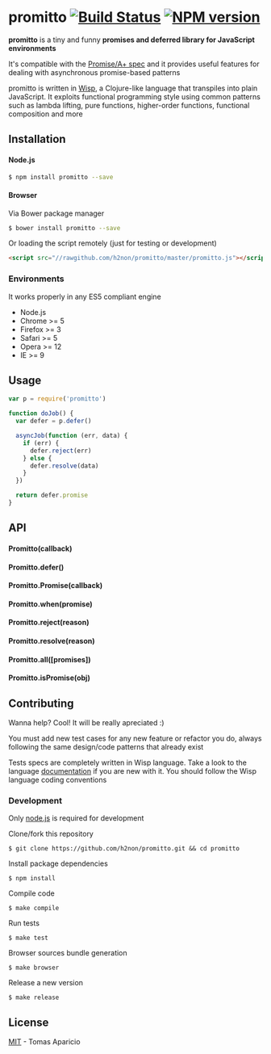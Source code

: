 # promitto [![Build Status](https://secure.travis-ci.org/h2non/promitto.png?branch=master)][travis] [![NPM version](https://badge.fury.io/js/promitto.png)][npm]

**promitto** is a tiny and funny **promises and deferred library for JavaScript environments**

It's compatible with the [Promise/A+ spec](http://promises-aplus.github.io/promises-spec/)
and it provides useful features for dealing with asynchronous promise-based patterns

promitto is written in [Wisp][wisp], a Clojure-like language that transpiles into plain JavaScript. 
It exploits functional programming style using common patterns such as lambda lifting, pure functions, higher-order functions, functional composition and more

## Installation

#### Node.js

```bash
$ npm install promitto --save
```

#### Browser

Via Bower package manager
```bash
$ bower install promitto --save
```

Or loading the script remotely (just for testing or development)
```html
<script src="//rawgithub.com/h2non/promitto/master/promitto.js"></script>
```

### Environments

It works properly in any ES5 compliant engine

- Node.js
- Chrome >= 5
- Firefox >= 3
- Safari >= 5
- Opera >= 12
- IE >= 9

## Usage

```js
var p = require('promitto')

function doJob() {
  var defer = p.defer()

  asyncJob(function (err, data) {
    if (err) {
      defer.reject(err)      
    } else {
      defer.resolve(data)
    }
  })

  return defer.promise
}
```

## API

#### Promitto(callback)

#### Promitto.defer()

#### Promitto.Promise(callback)

#### Promitto.when(promise)

#### Promitto.reject(reason)

#### Promitto.resolve(reason)

#### Promitto.all([promises])

#### Promitto.isPromise(obj)

## Contributing

Wanna help? Cool! It will be really apreciated :)

You must add new test cases for any new feature or refactor you do,
always following the same design/code patterns that already exist

Tests specs are completely written in Wisp language.
Take a look to the language [documentation][wisp] if you are new with it.
You should follow the Wisp language coding conventions

### Development

Only [node.js](http://nodejs.org) is required for development

Clone/fork this repository
```
$ git clone https://github.com/h2non/promitto.git && cd promitto
```

Install package dependencies
```
$ npm install
```

Compile code
```
$ make compile
```

Run tests
```
$ make test
```

Browser sources bundle generation
```
$ make browser
```

Release a new version
```
$ make release
```

## License

[MIT](http://opensource.org/licenses/MIT) - Tomas Aparicio

[wisp]: https://github.com/Gozala/wisp
[travis]: http://travis-ci.org/h2non/promitto
[npm]: http://npmjs.org/package/promitto
